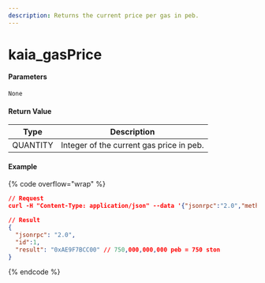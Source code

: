 ```yaml
---
description: Returns the current price per gas in peb.
---
```


# kaia\_gasPrice

#### **Parameters**

`None`

#### **Return Value**

| Type     | Description                              |
| -------- | ---------------------------------------- |
| QUANTITY | Integer of the current gas price in peb. |

#### Example

{% code overflow="wrap" %}
```json
// Request
curl -H "Content-Type: application/json" --data '{"jsonrpc":"2.0","method":"kaia_gasPrice","params":[],"id":1}' http://kaia.blockpi.network/v1/rpc/your-api-key

// Result
{
  "jsonrpc": "2.0",
  "id":1,
  "result": "0xAE9F7BCC00" // 750,000,000,000 peb = 750 ston
}
```
{% endcode %}
